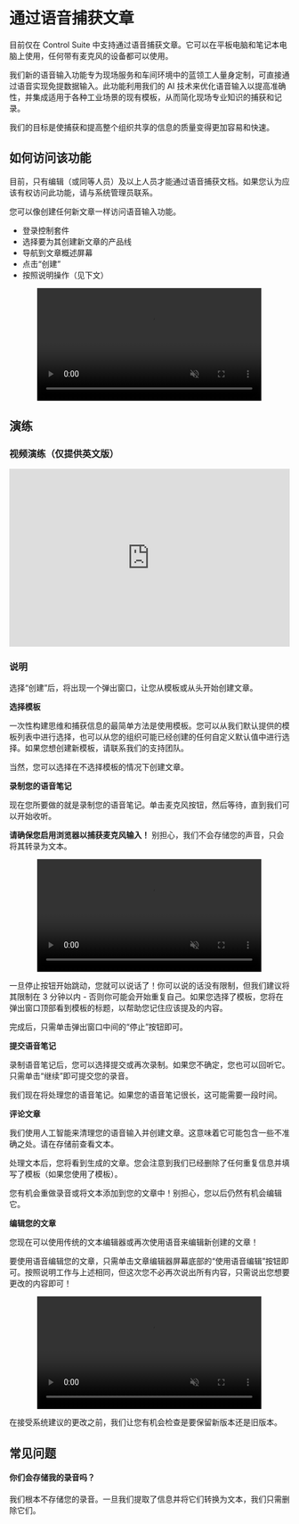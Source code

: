 # 通过语音捕获文章

目前仅在 Control Suite 中支持通过语音捕获文章。它可以在平板电脑和笔记本电脑上使用，任何带有麦克风的设备都可以使用。

我们新的语音输入功能专为现场服务和车间环境中的蓝领工人量身定制，可直接通过语音实现免提数据输入。此功能利用我们的 AI 技术来优化语音输入以提高准确性，并集成适用于各种工业场景的现有模板，从而简化现场专业知识的捕获和记录。

我们的目标是使捕获和提高整个组织共享的信息的质量变得更加容易和快速。

## 如何访问该功能

目前，只有编辑（或同等人员）及以上人员才能通过语音捕获文档。如果您认为应该有权访问此功能，请与系统管理员联系。

您可以像创建任何新文章一样访问语音输入功能。
- 登录控制套件
- 选择要为其创建新文章的产品线
- 导航到文章概述屏幕
- 点击“创建”
- 按照说明操作（见下文）

<div style="display: flex; justify-content: center; align-items: center;">
    <video width="80%" autoplay loop muted>
        <source src="https://i.imgur.com/pBQokKs.mp4" type="video/mp4">
    </video>
</div>

## 演练

### 视频演练（仅提供英文版）

<div style="position: relative; padding-bottom: 63.23185011709602%; height: 0;"><iframe src="https://www.loom.com/embed/7c74e263f8164e6c9107860419c4d4f7?sid=718634ae-1b23-4c65-86c4-73ed101c4182" frameborder="0" webkitallowfullscreen mozallowfullscreen allowfullscreen style="position: absolute; top: 0; left: 0; width: 100%; height: 100%;"></iframe></div>

### 说明

选择“创建”后，将出现一个弹出窗口，让您从模板或从头开始创建文章。

**选择模板**

一次性构建思维和捕获信息的最简单方法是使用模板。您可以从我们默认提供的模板列表中进行选择，也可以从您的组织可能已经创建的任何自定义默认值中进行选择。如果您想创建新模板，请联系我们的支持团队。

当然，您可以选择在不选择模板的情况下创建文章。

**录制您的语音笔记**

现在您所要做的就是录制您的语音笔记。单击麦克风按钮，然后等待，直到我们可以开始收听。

**请确保您启用浏览器以捕获麦克风输入！** 别担心，我们不会存储您的声音，只会将其转录为文本。

<div style="display: flex; justify-content: center; align-items: center;">
    <video width="80%" autoplay loop muted>
        <source src="https://i.imgur.com/0kjOvf5.mp4" type="video/mp4">
    </video>
</div>

一旦停止按钮开始跳动，您就可以说话了！你可以说的话没有限制，但我们建议将其限制在 3 分钟以内 - 否则你可能会开始重复自己。如果您选择了模板，您将在弹出窗口顶部看到模板的标题，以帮助您记住应该提及的内容。

完成后，只需单击弹出窗口中间的“停止”按钮即可。

**提交语音笔记**

录制语音笔记后，您可以选择提交或再次录制。如果您不确定，您也可以回听它。只需单击“继续”即可提交您的录音。

我们现在将处理您的语音笔记。如果您的语音笔记很长，这可能需要一段时间。

**评论文章**

我们使用人工智能来清理您的语音输入并创建文章。这意味着它可能包含一些不准确之处。请在存储前查看文本。

处理文本后，您将看到生成的文章。您会注意到我们已经删除了任何重复信息并填写了模板（如果您使用了模板）。

您有机会重做录音或将文本添加到您的文章中！别担心，您以后仍然有机会编辑它。

**编辑您的文章**

您现在可以使用传统的文本编辑器或再次使用语音来编辑新创建的文章！

要使用语音编辑您的文章，只需单击文章编辑器屏幕底部的“使用语音编辑”按钮即可。按照说明工作与上述相同，但这次您不必再次说出所有内容，只需说出您想要更改的内容即可！

<div style="display: flex; justify-content: center; align-items: center;">
    <video width="80%" autoplay loop muted>
        <source src="https://i.imgur.com/4Xs8yzE.mp4" type="video/mp4">
    </video>
</div>

在接受系统建议的更改之前，我们让您有机会检查是要保留新版本还是旧版本。

## 常见问题

#### 你们会存储我的录音吗？
我们根本不存储您的录音。一旦我们提取了信息并将它们转换为文本，我们只需删除它们。